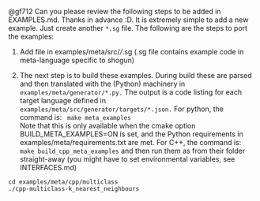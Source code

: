 @gf712 Can you please review the following steps to be added in EXAMPLES.md. Thanks in advance :D.
It is extremely simple to add a new example. Just create another `*.sg` file. The following are the steps to port the examples:

1. Add file in examples/meta/src/*/*.sg (.sg file contains example code in meta-language specific to shogun)

2. The next step is to build these examples. During build these are parsed and then translated with the (Python) machinery in ```examples/meta/generator/*.py.``` The output is a code listing for each target language defined in ```examples/meta/src/generator/targets/*.json.``` 
For python, the command is:
``` make meta_examples```    
Note that this is only available when the cmake option BUILD_META_EXAMPLES=ON is set, and the Python requirements in examples/meta/requirements.txt are met.
For C++, the command is:
```make build_cpp_meta_examples``` and then run them as from their folder straight-away (you might have to set environmental variables, see INTERFACES.md)
```
cd examples/meta/cpp/multiclass
./cpp-multiclass-k_nearest_neighbours
```
